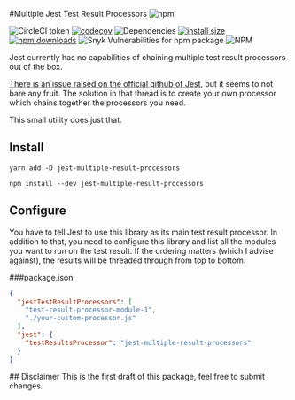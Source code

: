 #Multiple Jest Test Result Processors ![npm](https://img.shields.io/npm/v/jest-multiple-result-processors.svg)

![CircleCI token](https://img.shields.io/circleci/token/5efb6fd44edda4c2dba4ef86fa3502b95df20ebc/project/github/meza/jest-multiple-result-processors/master.svg?label=circleci)
[![codecov](https://codecov.io/gh/meza/jest-multiple-result-processors/branch/master/graph/badge.svg)](https://codecov.io/gh/meza/jest-multiple-result-processors)
![Dependencies](https://david-dm.org/meza/jest-multiple-result-processors.svg)
[![install size](https://packagephobia.now.sh/badge?p=jest-multiple-result-processors)](https://packagephobia.now.sh/result?p=jest-multiple-result-processors)
[![npm downloads](https://img.shields.io/npm/dm/jest-multiple-result-processors.svg?style=flat-square)](http://npm-stat.com/charts.html?package=jest-multiple-result-processors)
![Snyk Vulnerabilities for npm package](https://img.shields.io/snyk/vulnerabilities/npm/jest-multiple-result-processors.svg)
![NPM](https://img.shields.io/npm/l/jest-multiple-result-processors.svg)


Jest currently has no capabilities of chaining multiple test result processors out of the box.

[There is an issue raised on the official github of Jest](https://github.com/facebook/jest/issues/4479), but it seems to
not bare any fruit. The solution in that thread is to create your own processor which chains together the processors you 
need. 

This small utility does just that.

## Install

```
yarn add -D jest-multiple-result-processors
```

```
npm install --dev jest-multiple-result-processors
```

## Configure

You have to tell Jest to use this library as its main test result processor.
In addition to that, you need to configure this library and list all the modules you want to run on the test result.
If the ordering matters (which I advise against), the results will be threaded through from top to bottom.

###package.json
```json
{
  "jestTestResultProcessors": [
    "test-result-processor-module-1",
    "./your-custom-processor.js"
  ],
  "jest": {
    "testResultsProcessor": "jest-multiple-result-processors"
  }
}

```

## Disclaimer
This is the first draft of this package, feel free to submit changes.
